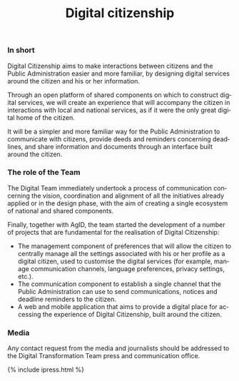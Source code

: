 ﻿---
title: Digital citizenship
lang: en
permalink: /en/projects/cittadinanza-digitale.htm
layout: project
ref: cittadinanza-digitale
parent_ref: projects
people: [federico-feroldi]
toc: true
forum_category: cie
forum_limit: 3
---

### In short 

Digital Citizenship aims to make interactions between citizens and the Public Administration easier and more familiar, by designing digital services around the citizen and his or her information.

Through an open platform of shared components on which to construct digital services, we will create an experience that will accompany the citizen in interactions with local and national services, as if it were the only great digital home of the citizen.

It will be a simpler and more familiar way for the Public Administration to communicate with citizens, provide deeds and reminders concerning deadlines, and share information and documents through an interface built around the citizen.

### The role of the Team 

The Digital Team immediately undertook a process of communication concerning the vision, coordination and alignment of all the initiatives already applied or in the design phase, with the aim of creating a single ecosystem of national and shared components.

Finally, together with AgID, the team started the development of a number of projects that are fundamental for the realisation of Digital Citizenship: 

* The management component of preferences that will allow the citizen to centrally manage all the settings associated with his or her profile as a digital citizen, used to customise the digital services (for example, manage communication channels, language preferences, privacy settings, etc.).
* The communication component to establish a single channel that the Public Administration can use to send communications, notices and deadline reminders to the citizen.
* A web and mobile application that aims to provide a digital place for accessing the experience of Digital Citizenship, built around the citizen.


### Media 

Any contact request from the media and journalists should be addressed to the
Digital Transformation Team press and communication office. 

{% include ipress.html %}
<div id="content-ipress" data-key="01e87bed-f52e-4d6d-af32-c4ea59fd300a" data-lang="it" data-size="100" data-tag="5"></div>
<script type="text/javascript" src="/js/ipress.js"></script>
